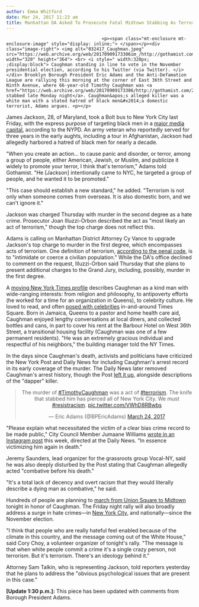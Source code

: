 ```yaml
---
author: Emma Whitford
date: Mar 24, 2017 11:23 am
title: Manhattan DA Asked To Prosecute Fatal Midtown Stabbing As Terrorism
---
```


	
										<p><span class="mt-enclosure mt-enclosure-image" style="display: inline;"> </span></p><div class="image-right"> <img alt="032417_Caughman.jpeg" src="https://web.archive.org/web/20170909173306im_/http://gothamist.com/attachments/nyc_ewhitford/032417_Caughman.jpeg" width="320" height="364"> <br> <i style=" width:320px; ;display:block"> Caughman standing in line to vote in the November presidential election, according to his Twitter (via Twitter). </i></div> Brooklyn Borough President Eric Adams and the Anti-Defamation League are rallying this morning at the corner of East 36th Street and Ninth Avenue, where 66-year-old Timothy Caughman was <a href="https://web.archive.org/web/20170909173306/http://gothamist.com/2017/03/22/midtown_stabbing_arrest.php">fatally stabbed late Monday night</a>. Caughman&apos;s alleged killer was a white man with a stated hatred of black men&#x2014;a domestic terrorist, Adams argues. <p></p>

<p>James Jackson, 28, of Maryland, took a Bolt bus to New York City last Friday, with the express purpose of targeting black men in a <a href="https://web.archive.org/web/20170909173306/http://gothamist.com/2017/03/22/midtown_stabbing_hate_crime.php">major media capital</a>, according to the NYPD. An army veteran who reportedly served for three years in the early aughts, including a tour in Afghanistan, Jackson had allegedly harbored a hatred of black men for nearly a decade.</p>

<p>&quot;When you create an action... to cause panic and disorder, or terror, among a group of people, either American, Jewish, or Muslim, and publicize it widely to promote your terror, I think that&apos;s terrorism,&quot; Adams told Gothamist. &quot;He [Jackson] intentionally came to NYC, he targeted a group of people, and he wanted it to be promoted.&quot; </p>

<p>&quot;This case should establish a new standard,&quot; he added. &quot;Terrorism is not only when someone comes from overseas. It is also domestic born, and we can&apos;t ignore it.&quot; </p>

<p>Jackson was charged Thursday with murder in the second degree as a hate crime. Prosecutor Joan Illuzzi-Orbon described the act as &quot;most likely an act of terrorism,&quot; though the top charge does not reflect this. </p>

<p>Adams is calling on Manhattan District Attorney Cy Vance to upgrade Jackson&apos;s top charge to murder in the first degree, which encompasses acts of terrorism. One definition of terrorism, <a href="https://web.archive.org/web/20170909173306/http://ypdcrime.com/penal.law/article490.htm#p490.05">according to the penal code</a>, is to &quot;intimidate or coerce a civilian population.&quot; While the DA&apos;s office declined to comment on the request, Illuzzi-Orbon said Thursday that she plans to present additional charges to the Grand Jury, including, possibly, murder in the first degree. </p>

<p>A <a href="https://web.archive.org/web/20170909173306/https://www.nytimes.com/2017/03/23/nyregion/james-harris-jackson-timothy-caughman.html?rref=collection%2Fsectioncollection%2Fnyregion&amp;_r=0">moving New York Times profile</a> describes Caughman as a kind man with wide-ranging interests: from religion and philosophy, to antipoverty efforts (he worked for a time for an organization in Queens), to celebrity culture. He loved to read, and often <a href="https://web.archive.org/web/20170909173306/https://twitter.com/timrock715">posed with celebrities</a> in-and-around Times Square. Born in Jamaica, Queens to a pastor and home health care aid, Caughman enjoyed lengthy conversations at local diners, and collected bottles and cans, in part to cover his rent at the Barbour Hotel on West 36th Street, a transitional housing facility (Caughman was one of a few permanent residents). &quot;He was an extremely gracious individual and respectful of his neighbors,&quot; the building manager told the NY Times. </p>

<p>In the days since Caughman&apos;s death, activists and politicians have criticized the New York Post and Daily News for including Caughman&apos;s arrest record in its early coverage of the murder. The Daily News later removed Caughman&apos;s arrest history, though the Post <a href="https://web.archive.org/web/20170909173306/http://nypost.com/2017/03/21/cops-searching-for-well-dressed-man-in-fatal-midtown-stabbing/">left it up</a>, alongside descriptions of the &quot;dapper&quot; killer. </p>

<center><blockquote class="twitter-tweet" data-lang="en"><p lang="en" dir="ltr">The murder of <a href="https://web.archive.org/web/20170909173306/https://twitter.com/hashtag/TimothyCaughman?src=hash">#TimothyCaughman</a> was a act of <a href="https://web.archive.org/web/20170909173306/https://twitter.com/hashtag/terrorism?src=hash">#terrorism</a>. The knife that stabbed him has pierced all of New York City. We must <a href="https://web.archive.org/web/20170909173306/https://twitter.com/hashtag/resistracism?src=hash">#resistracism</a>. <a href="https://web.archive.org/web/20170909173306/https://t.co/VWhD8RBwbs">pic.twitter.com/VWhD8RBwbs</a></p>&#x2014; Eric Adams (@BPEricAdams) <a href="https://web.archive.org/web/20170909173306/https://twitter.com/BPEricAdams/status/845299997201588224">March 24, 2017</a></blockquote>
<script async src="//web.archive.org/web/20170909173306js_/http://platform.twitter.com/widgets.js" charset="utf-8"></script></center>

<p>&quot;Please explain what necessitated the victim of a clear bias crime record to be made public,&quot; City Council Member Jumaane Williams <a href="https://web.archive.org/web/20170909173306/https://www.instagram.com/p/BR9BIP-l8Bj/?taken-by=williamsjumaane">wrote in an Instagram post</a> this week, directed at the Daily News. &quot;In essence victimizing him again in death.&quot; </p>

<p>Jeremy Saunders, lead organizer for the grassroots group Vocal-NY, said he was also deeply disturbed by the Post stating that Caughman allegedly acted &quot;combative before his death.&quot; </p>

<p>&quot;It&apos;s a total lack of decency and overt racism that they would literally describe a dying man as combative,&quot; he said.</p>

<p>Hundreds of people are planning to <a href="https://web.archive.org/web/20170909173306/https://www.facebook.com/events/1337413603016519/">march from Union Square to Midtown</a> tonight in honor of Caughman. The Friday night rally will also broadly address a surge in hate crimes&#x2014;in <a href="https://web.archive.org/web/20170909173306/http://forward.com/news/breaking-news/356194/nypd-sees-huge-spike-in-hate-crimes-post-election-%E2%80%94-jews-targeted-most/">New York City</a>, and nationally&#x2014;since the November election. </p>

<p>&quot;I think that people who are really hateful feel enabled because of the climate in this country, and the message coming out of the White House,&quot; said Cory Choy, a volunteer organizer of tonight&apos;s rally. &quot;The message is that when white people commit a crime it&apos;s a single crazy person, not terrorism. But it&apos;s terrorism. There&apos;s an ideology behind it.&quot; </p>

<p>Attorney Sam Talkin, who is representing Jackson, told reporters yesterday that he plans to address the &quot;obvious psychological issues that are present in this case.&quot;</p>

<p><strong>[Update 1:30 p.m.]:</strong> This piece has been updated with comments from Borough President Adams. </p>					
										
									
				